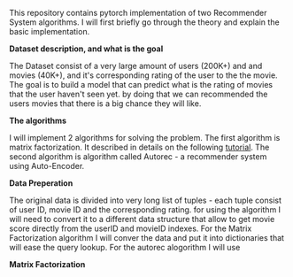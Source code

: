 This repository contains pytorch implementation of two Recommender System algorithms. I will first briefly go through the theory and explain the basic implementation.

**Dataset description, and what is the goal**

The Dataset consist of a very large amount of users (200K+) and and movies (40K+), and it's corresponding rating of the user to the the movie. The goal is to build a model that can predict what is the rating of movies that the user haven't seen yet. by doing that we can recommended the users movies that there is a big chance they will like.

**The algorithms**

I will implement 2 algorithms for solving the problem. The first algorithm is matrix factorization. It described in details on the following [tutorial](https://developers.google.com/machine-learning/recommendation/collaborative/matrix). The second algorithm is algorithm called Autorec - a recommender system using Auto-Encoder.

**Data Preperation**

The original data is divided into very long list of tuples - each tuple consist of user ID, movie ID and the corresponding rating. for using the algorithm I will need to convert it to a different data structure that allow to get movie score directly from the userID and movieID indexes. For the Matrix Factorization algorithm I will conver the data and put it into dictionaries that will ease the query lookup. For the autorec alogorithm I will use 

**Matrix Factorization**
